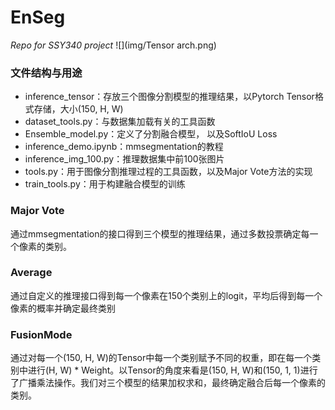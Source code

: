 # EnSeg

*Repo for SSY340 project*
![](img/Tensor arch.png)

### 文件结构与用途

* inference_tensor：存放三个图像分割模型的推理结果，以Pytorch Tensor格式存储，大小(150, H, W)
* dataset_tools.py：与数据集加载有关的工具函数
* Ensemble_model.py：定义了分割融合模型， 以及SoftIoU Loss
* inference_demo.ipynb：mmsegmentation的教程
* inference_img_100.py：推理数据集中前100张图片
* tools.py：用于图像分割推理过程的工具函数，以及Major Vote方法的实现
* train_tools.py：用于构建融合模型的训练

### Major Vote
通过mmsegmentation的接口得到三个模型的推理结果，通过多数投票确定每一个像素的类别。

### Average
通过自定义的推理接口得到每一个像素在150个类别上的logit，平均后得到每一个像素的概率并确定最终类别

### FusionMode
通过对每一个(150, H, W)的Tensor中每一个类别赋予不同的权重，即在每一个类别中进行(H, W) * Weight。以Tensor的角度来看是(150, H, W)和(150, 1, 1)进行了广播乘法操作。我们对三个模型的结果加权求和，最终确定融合后每一个像素的类别。


